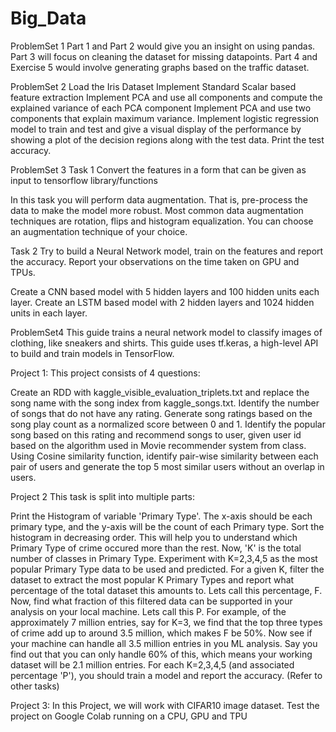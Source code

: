 # Big_Data
ProblemSet 1
Part 1 and Part 2 would give you an insight on using pandas.
Part 3 will focus on cleaning the dataset for missing datapoints.
Part 4 and Exercise 5 would involve generating graphs based on the traffic dataset.

ProblemSet 2 
Load the Iris Dataset
Implement Standard Scalar based feature extraction
Implement PCA and use all components and compute the explained variance of each PCA component
Implement PCA and use two components that explain maximum variance. Implement logistic regression model to train and test and give a visual display of the performance by showing a plot of the decision regions along with the test data. Print the test accuracy.

ProblemSet 3
Task 1
Convert the features in a form that can be given as input to tensorflow library/functions

In this task you will perform data augmentation. That is, pre-process the data to make the model more robust. Most common data augmentation techniques are rotation, flips and histogram equalization. You can choose an augmentation technique of your choice.

Task 2
Try to build a Neural Network model, train on the features and report the accuracy. Report your observations on the time taken on GPU and TPUs.

Create a CNN based model with 5 hidden layers and 100 hidden units each layer.
Create an LSTM based model with 2 hidden layers and 1024 hidden units in each layer.

ProblemSet4
This guide trains a neural network model to classify images of clothing, like sneakers and shirts. This guide uses tf.keras, a high-level API to build and train models in TensorFlow.

Project 1:
This project consists of 4 questions:

Create an RDD with kaggle_visible_evaluation_triplets.txt and replace the song name with the song index from kaggle_songs.txt. Identify the number of songs that do not have any rating.
Generate song ratings based on the song play count as a normalized score between 0 and 1.
Identify the popular song based on this rating and recommend songs to user, given user id based on the algorithm used in Movie recommender system from class.
Using Cosine similarity function, identify pair-wise similarity between each pair of users and generate the top 5 most similar users without an overlap in users.

Project 2
This task is split into multiple parts:

Print the Histogram of variable 'Primary Type'. The x-axis should be each primary type, and the y-axis will be the count of each Primary type.
Sort the histogram in decreasing order. This will help you to understand which Primary Type of crime occured more than the rest.
Now, 'K' is the total number of classes in Primary Type. Experiment with K=2,3,4,5 as the most popular Primary Type data to be used and predicted.
For a given K, filter the dataset to extract the most popular K Primary Types and report what percentage of the total dataset this amounts to. Lets call this percentage, F. Now, find what fraction of this filtered data can be supported in your analysis on your local machine. Lets call this P. For example, of the approximately 7 million entries, say for K=3, we find that the top three types of crime add up to around 3.5 million, which makes F be 50%. Now see if your machine can handle all 3.5 million entries in you ML analysis. Say you find out that you can only handle 60% of this, which means your working dataset will be 2.1 million entries.
For each K=2,3,4,5 (and associated percentage 'P'), you should train a model and report the accuracy. (Refer to other tasks)

Project 3:
In this Project, we will work with CIFAR10 image dataset. Test the project on Google Colab running on a CPU, GPU and TPU

